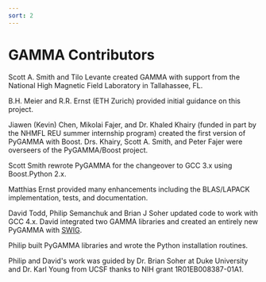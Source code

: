 ```yaml
---
sort: 2
---
```


# GAMMA Contributors

Scott A. Smith and Tilo Levante created GAMMA with support from the National High Magnetic Field Laboratory in Tallahassee, FL.

B.H. Meier and R.R. Ernst (ETH Zurich) provided initial guidance on this project.

Jiawen (Kevin) Chen, Mikolai Fajer, and Dr. Khaled Khairy (funded in part by the NHMFL REU summer internship program) created the first version of PyGAMMA with Boost. Drs. Khairy, Scott A. Smith, and Peter Fajer were overseers of the PyGAMMA/Boost project.

Scott Smith rewrote PyGAMMA for the changeover to GCC 3.x using Boost.Python 2.x.

Matthias Ernst provided many enhancements including the BLAS/LAPACK implementation, tests, and documentation.

David Todd, Philip Semanchuk and Brian J Soher updated code to work with GCC 4.x. David integrated two GAMMA libraries and created an entirely new PyGAMMA with [SWIG](http://www.swig.org/).

Philip built PyGAMMA libraries and wrote the Python installation routines.

Philip and David's work was guided by Dr. Brian Soher at Duke University and Dr. Karl Young from UCSF thanks to NIH grant 1R01EB008387-01A1.
